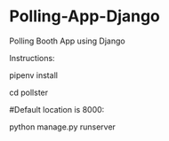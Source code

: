 # Polling-App-Django

Polling Booth App using Django

Instructions:

pipenv install

cd pollster

#Default location is 8000:


python manage.py runserver


